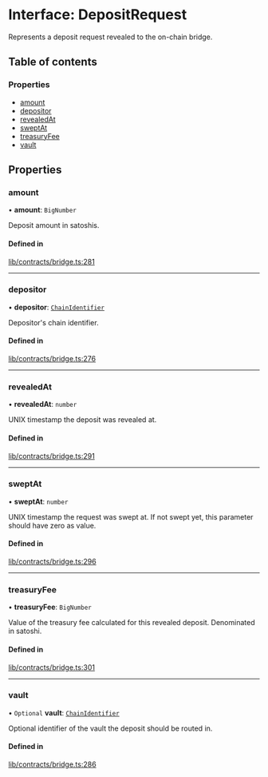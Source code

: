 # Interface: DepositRequest

Represents a deposit request revealed to the on-chain bridge.

## Table of contents

### Properties

- [amount](DepositRequest.md#amount)
- [depositor](DepositRequest.md#depositor)
- [revealedAt](DepositRequest.md#revealedat)
- [sweptAt](DepositRequest.md#sweptat)
- [treasuryFee](DepositRequest.md#treasuryfee)
- [vault](DepositRequest.md#vault)

## Properties

### amount

• **amount**: `BigNumber`

Deposit amount in satoshis.

#### Defined in

[lib/contracts/bridge.ts:281](https://github.com/keep-network/tbtc-v2/blob/main/typescript/src/lib/contracts/bridge.ts#L281)

___

### depositor

• **depositor**: [`ChainIdentifier`](ChainIdentifier.md)

Depositor's chain identifier.

#### Defined in

[lib/contracts/bridge.ts:276](https://github.com/keep-network/tbtc-v2/blob/main/typescript/src/lib/contracts/bridge.ts#L276)

___

### revealedAt

• **revealedAt**: `number`

UNIX timestamp the deposit was revealed at.

#### Defined in

[lib/contracts/bridge.ts:291](https://github.com/keep-network/tbtc-v2/blob/main/typescript/src/lib/contracts/bridge.ts#L291)

___

### sweptAt

• **sweptAt**: `number`

UNIX timestamp the request was swept at. If not swept yet, this parameter
should have zero as value.

#### Defined in

[lib/contracts/bridge.ts:296](https://github.com/keep-network/tbtc-v2/blob/main/typescript/src/lib/contracts/bridge.ts#L296)

___

### treasuryFee

• **treasuryFee**: `BigNumber`

Value of the treasury fee calculated for this revealed deposit.
Denominated in satoshi.

#### Defined in

[lib/contracts/bridge.ts:301](https://github.com/keep-network/tbtc-v2/blob/main/typescript/src/lib/contracts/bridge.ts#L301)

___

### vault

• `Optional` **vault**: [`ChainIdentifier`](ChainIdentifier.md)

Optional identifier of the vault the deposit should be routed in.

#### Defined in

[lib/contracts/bridge.ts:286](https://github.com/keep-network/tbtc-v2/blob/main/typescript/src/lib/contracts/bridge.ts#L286)
